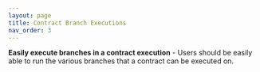 ```yaml
---
layout: page
title: Contract Branch Executions
nav_order: 3
---
```


**Easily execute branches in a contract execution** - Users should be
easily able to run the various branches that a contract can be
executed on.

